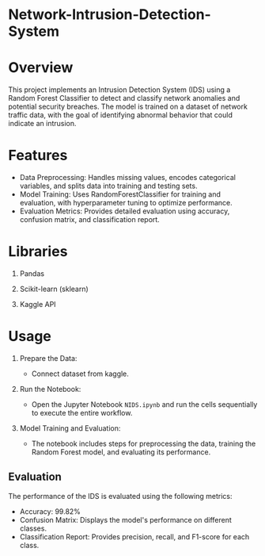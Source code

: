 # Network-Intrusion-Detection-System

# Overview

This project implements an Intrusion Detection System (IDS) using a Random Forest Classifier to detect and classify network anomalies and potential security breaches. The model is trained on a dataset of network traffic data, with the goal of identifying abnormal behavior that could indicate an intrusion.

# Features

- Data Preprocessing: Handles missing values, encodes categorical variables, and splits data into training and testing sets.
- Model Training: Uses RandomForestClassifier for training and evaluation, with hyperparameter tuning to optimize performance.
- Evaluation Metrics: Provides detailed evaluation using accuracy, confusion matrix, and classification report.

# Libraries

1. Pandas

2. Scikit-learn (sklearn)

3. Kaggle API

# Usage

1. Prepare the Data:
    - Connect dataset from kaggle.

2. Run the Notebook:
    - Open the Jupyter Notebook `NIDS.ipynb` and run the cells sequentially to execute the entire workflow.

3. Model Training and Evaluation:
    - The notebook includes steps for preprocessing the data, training the Random Forest model, and evaluating its performance.


## Evaluation

The performance of the IDS is evaluated using the following metrics:
- Accuracy: 99.82%
- Confusion Matrix: Displays the model's performance on different classes.
- Classification Report: Provides precision, recall, and F1-score for each class.